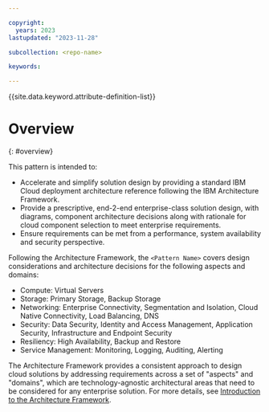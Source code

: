 ```yaml
---

copyright:
  years: 2023
lastupdated: "2023-11-28"

subcollection: <repo-name>

keywords:

---
```


{{site.data.keyword.attribute-definition-list}}

# Overview
{: #overview}



This pattern is intended to:
* Accelerate and simplify solution design by providing a standard IBM Cloud deployment architecture reference following the IBM Architecture Framework.
* Provide a prescriptive, end-2-end enterprise-class solution design, with diagrams, component architecture decisions along with rationale for cloud component selection to meet enterprise requirements.
* Ensure requirements can be met from a performance, system availability and security perspective.





Following the Architecture Framework, the `<Pattern Name>` covers design considerations and architecture decisions for the following aspects and domains:

- Compute: Virtual Servers
- Storage: Primary Storage, Backup Storage
- Networking: Enterprise Connectivity, Segmentation and Isolation, Cloud Native Connectivity, Load Balancing, DNS
- Security: Data Security, Identity and Access Management, Application Security, Infrastructure and Endpoint Security
- Resiliency: High Availability, Backup and Restore
- Service Management: Monitoring, Logging, Auditing, Alerting

The Architecture Framework provides a consistent approach to design cloud solutions by addressing requirements across a set of "aspects" and "domains", which are technology-agnostic architectural areas that need to be considered for any enterprise solution. For more details, see [Introduction to the Architecture Framework](/docs/architecture-framework).
